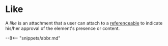 <!-- SPDX-License-Identifier: CC-BY-4.0 -->
<!-- Copyright Contributors to the ODPi Egeria project. -->

# Like

A *like* is an attachment that a user can attach to a [referenceable](./concepts/referencable) to indicate his/her approval of the element's presence or content.

--8<-- "snippets/abbr.md"